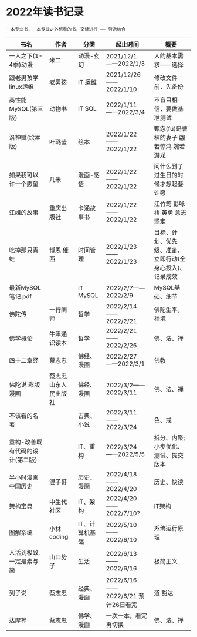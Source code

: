 # 2022年读书记录

```tip
一本专业书，一本专业之外想看的书，交替进行 —— 劳逸结合
```

| 书名 | 作者 | 分类  | 起止时间  | 概要  | 
| ---- | ---- | ---- | ---- | ---- |
| 一人之下(1-4季)动漫 | 米二 | 动漫-玄幻 | 2021/12/1——2022/1/3 | 人的基本需求——选择 |
| 跟老男孩学linux运维 | 老男孩 | IT 运维 | 2021/12/26——2022/1/10 | 修改文件前，先备份 |
| 高性能MySQL(第三版) | 动物书 | IT SQL | 2022/1/11——2022/3/4 | 不盲目相信，要做基准测试 |
| 洛神赋(绘本版) | 叶璐莹 | 绘本 | 2022/1/22——2022/1/22 | 甄宓(fú)是曹植的妻子 翩若惊鸿 婉若游龙 |
| 如果我可以许一个愿望 | 几米 | 漫画-感悟 | 2022/1/22——2022/1/22 | 问什么到了过生日的时候才想起要许愿 |
| 江姐的故事 | 重庆出版社 | 卡通故事书 | 2022/1/22——2022/1/22 | 江竹筠 彭咏梧 英勇 意志坚定 |
| 吃掉那只青蛙 | 博恩·催西 | 时间管理 | 2022/1/23——2022/1/23 | 目标、计划、优先级、准备、立即行动(全身心投入)、记录成效 |
| 最新MySQL笔记.pdf |  | IT MySQL | 2022/2/7——2022/2/9 | MySQL基础、细节 |
| 佛陀传 | 一行阐师 | 哲学 | 2022/2/14——2022/2/21 | 佛陀生平，禅境 |
| 佛学概论 | 牛津通识读本 | 哲学 | 2022/2/21——2022/2/26 | 佛、法、禅 |
| 四十二章经 | 蔡志忠 | 佛经、漫画 | 2022/2/27——2022/3/1 | 佛教 |
| 佛陀说 彩版漫画 | 蔡志忠 山东人民出版社 | 佛经、漫画 | 2022/3/2——2022/3/11 | 佛、法、禅 |
| 不该看的名著 |  | 古典、小说 | 2022/3/11——2022/3/24 | 色、戒 |
| 重构-改善既有代码的设计(第二版) |  | IT、重构 | 2022/3/24——2022/5/5 | 拆分、内聚; 小步优化、测试、提交版本 |
| 半小时漫画中国历史 | 混子哥 | 历史、漫画 | 2022/4/18——2022/4/20 | 历史、快读 |
| 架构宝典 | 中生代社区 | IT、架构 | 2022/4/20——2022/7/10? | IT架构 |
| 图解系统 | 小林coding | IT、计算机基础 | 2022/5/10——2022/6/10 | 系统运行原理 |
| 人活到极致,一定是素与简 | 山口势子 | 生活 | 2022/6/13——2022/6/16 | 极简主义 |
| 列子说 | 蔡志忠 | 经典、漫画 | 2022/6/16——2022/6/21 预计26日看完 | 道 豁达 |
| 达摩禅 | 蔡志忠 | 佛学、漫画 | 一次一本，看完再切换 | 佛、法、禅 |